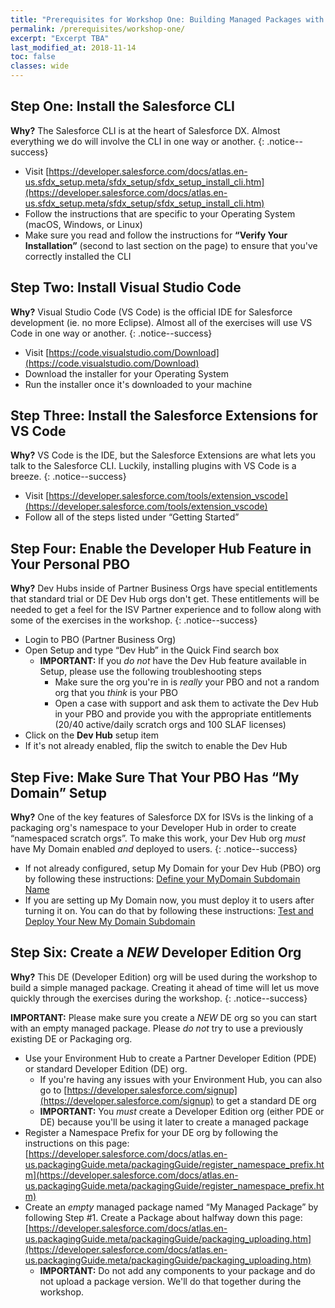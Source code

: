 ```yaml
---
title: "Prerequisites for Workshop One: Building Managed Packages with SFDX"
permalink: /prerequisites/workshop-one/
excerpt: "Excerpt TBA"
last_modified_at: 2018-11-14
toc: false
classes: wide
---
```


## Step One: Install the Salesforce CLI

**Why?** The Salesforce CLI is at the heart of Salesforce DX.  Almost everything we do will involve the CLI in one way or another.
{: .notice--success}

* Visit [https://developer.salesforce.com/docs/atlas.en-us.sfdx_setup.meta/sfdx_setup/sfdx_setup_install_cli.htm](https://developer.salesforce.com/docs/atlas.en-us.sfdx_setup.meta/sfdx_setup/sfdx_setup_install_cli.htm)
* Follow the instructions that are specific to your Operating System (macOS, Windows, or Linux)
* Make sure you read and follow the instructions for **“Verify Your Installation”** (second to last section on the page) to ensure that you've correctly installed the CLI

## Step Two: Install Visual Studio Code

**Why?**  Visual Studio Code (VS Code) is the official IDE for Salesforce development (ie. no more Eclipse).  Almost all of the exercises will use VS Code in one way or another.
{: .notice--success}

* Visit [https://code.visualstudio.com/Download](https://code.visualstudio.com/Download)
* Download the installer for your Operating System
* Run the installer once it's downloaded to your machine

## Step Three: Install the Salesforce Extensions for VS Code

**Why?** VS Code is the IDE, but the Salesforce Extensions are what lets you talk to the Salesforce CLI.  Luckily, installing plugins with VS Code is a breeze.
{: .notice--success}

* Visit [https://developer.salesforce.com/tools/extension_vscode](https://developer.salesforce.com/tools/extension_vscode)
* Follow all of the steps listed under “Getting Started”

## Step Four: Enable the Developer Hub Feature in Your Personal PBO

**Why?** Dev Hubs inside of Partner Business Orgs have special entitlements that standard trial or DE Dev Hub orgs don't get.  These entitlements will be needed to get a feel for the ISV Partner experience and to follow along with some of the exercises in the workshop.
{: .notice--success}

* Login to PBO (Partner Business Org)
* Open Setup and type “Dev Hub” in the Quick Find search box
    * **IMPORTANT:** If you _do not_ have the Dev Hub feature available in Setup, please use the following troubleshooting steps
        * Make sure the org you're in is _really_ your PBO and not a random org that you _think_ is your PBO
        * Open a case with support and ask them to activate the Dev Hub in your PBO and provide you with the appropriate entitlements (20/40 active/daily scratch orgs and 100 SLAF licenses)
* Click on the **Dev Hub** setup item
* If it's not already enabled, flip the switch to enable the Dev Hub

## Step Five: Make Sure That Your PBO Has “My Domain” Setup

**Why?**  One of the key features of Salesforce DX for ISVs is the linking of a packaging org's namespace to your Developer Hub in order to create “namespaced scratch orgs”.  To make this work, your Dev Hub org _must_ have My Domain enabled _and_ deployed to users.
{: .notice--success}

* If not already configured, setup My Domain for your Dev Hub (PBO) org by following these instructions: [Define your MyDomain Subdomain Name](https://help.salesforce.com/articleView?id=domain_name_define.htm)
* If you are setting up My Domain now, you must deploy it to users after turning it on.  You can do that by following these instructions:  [Test and Deploy Your New My Domain Subdomain](https://help.salesforce.com/articleView?id=domain_name_testing_and_rollout.htm&type=0)

## Step Six: Create a _NEW_ Developer Edition Org

**Why?** This DE (Developer Edition) org will be used during the workshop to build a simple managed package.  Creating it ahead of time will let us move quickly through the exercises during the workshop.
{: .notice--success}

**IMPORTANT:** Please make sure you create a _NEW_ DE org so you can start with an empty managed package. Please _do not_ try to use a previously existing DE or Packaging org.

* Use your Environment Hub to create a Partner Developer Edition (PDE) or standard Developer Edition (DE) org.
    * If you're having any issues with your Environment Hub, you can also go to [https://developer.salesforce.com/signup](https://developer.salesforce.com/signup) to get a standard DE org 
    * **IMPORTANT:** You _must_ create a Developer Edition org (either PDE or DE) because you'll be using it later to create a managed package
* Register a Namespace Prefix for your DE org by following the instructions on this page: [https://developer.salesforce.com/docs/atlas.en-us.packagingGuide.meta/packagingGuide/register_namespace_prefix.htm](https://developer.salesforce.com/docs/atlas.en-us.packagingGuide.meta/packagingGuide/register_namespace_prefix.htm)
* Create an _empty_ managed package named “My Managed Package” by following Step #1. Create a Package about halfway down this page:  [https://developer.salesforce.com/docs/atlas.en-us.packagingGuide.meta/packagingGuide/packaging_uploading.htm](https://developer.salesforce.com/docs/atlas.en-us.packagingGuide.meta/packagingGuide/packaging_uploading.htm)
    * **IMPORTANT:** Do not add any components to your package and do not upload a package version. We'll do that together during the workshop.

